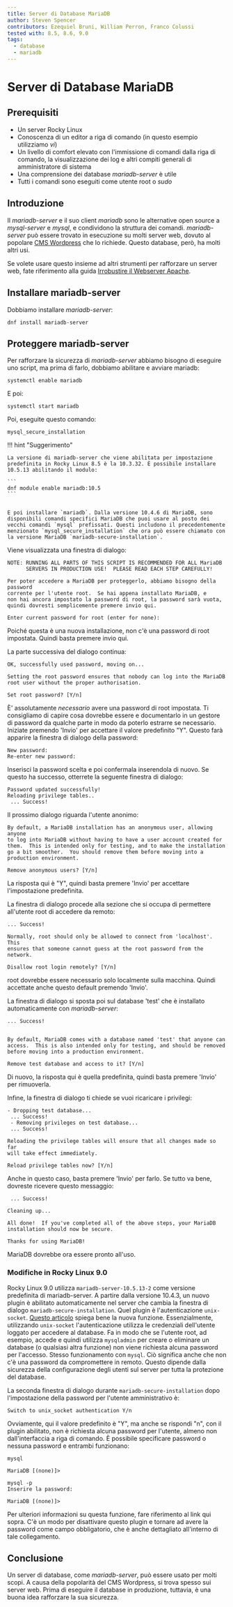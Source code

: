 ```yaml
---
title: Server di Database MariaDB
author: Steven Spencer
contributors: Ezequiel Bruni, William Perron, Franco Colussi
tested with: 8.5, 8.6, 9.0
tags:
  - database
  - mariadb
---
```


# Server di Database MariaDB

## Prerequisiti

* Un server Rocky Linux
* Conoscenza di un editor a riga di comando (in questo esempio utilizziamo _vi_)
* Un livello di comfort elevato con l'immissione di comandi dalla riga di comando, la visualizzazione dei log e altri compiti generali di amministratore di sistema
* Una comprensione dei database _mariadb-server_ è utile
* Tutti i comandi sono eseguiti come utente root o _sudo_

## Introduzione

Il _mariadb-server_ e il suo client _mariadb_ sono le alternative open source a _mysql-server_ e _mysql_, e condividono la struttura dei comandi. _mariadb-server_ può essere trovato in esecuzione su molti server web, dovuto al popolare [CMS Wordpress](https://wordpress.org/) che lo richiede. Questo database, però, ha molti altri usi.

Se volete usare questo insieme ad altri strumenti per rafforzare un server web, fate riferimento alla guida [Irrobustire il Webserver Apache](../web/apache_hardened_webserver/index.md).

## Installare mariadb-server

Dobbiamo installare _mariadb-server_:

`dnf install mariadb-server`

## Proteggere mariadb-server

Per rafforzare la sicurezza di _mariadb-server_ abbiamo bisogno di eseguire uno script, ma prima di farlo, dobbiamo abilitare e avviare mariadb:

`systemctl enable mariadb`

E poi:

`systemctl start mariadb`

Poi, eseguite questo comando:

`mysql_secure_installation`

!!! hint "Suggerimento"

    La versione di mariadb-server che viene abilitata per impostazione predefinita in Rocky Linux 8.5 è la 10.3.32. È possibile installare 10.5.13 abilitando il modulo:

    ```
    dnf module enable mariadb:10.5
    ```


    E poi installare `mariadb`. Dalla versione 10.4.6 di MariaDB, sono disponibili comandi specifici MariaDB che puoi usare al posto dei vecchi comandi `mysql` prefissati. Questi includono il precedentemente menzionato `mysql_secure_installation` che ora può essere chiamato con la versione MariaDB `mariadb-secure-installation`.

Viene visualizzata una finestra di dialogo:

```
NOTE: RUNNING ALL PARTS OF THIS SCRIPT IS RECOMMENDED FOR ALL MariaDB
      SERVERS IN PRODUCTION USE!  PLEASE READ EACH STEP CAREFULLY!

Per poter accedere a MariaDB per proteggerlo, abbiamo bisogno della password
corrente per l'utente root.  Se hai appena installato MariaDB, e
non hai ancora impostato la password di root, la password sarà vuota,
quindi dovresti semplicemente premere invio qui.

Enter current password for root (enter for none):
```

Poiché questa è una nuova installazione, non c'è una password di root impostata. Quindi basta premere invio qui.

La parte successiva del dialogo continua:

```
OK, successfully used password, moving on...

Setting the root password ensures that nobody can log into the MariaDB
root user without the proper authorisation.

Set root password? [Y/n]
```

È' assolutamente _necessario_ avere una password di root impostata. Ti consigliamo di capire cosa dovrebbe essere e documentarlo in un gestore di password da qualche parte in modo da poterlo estrarre se necessario. Iniziate premendo 'Invio' per accettare il valore predefinito "Y". Questo farà apparire la finestra di dialogo della password:

```
New password:
Re-enter new password:
```

Inserisci la password scelta e poi confermala inserendola di nuovo. Se questo ha successo, otterrete la seguente finestra di dialogo:

```
Password updated successfully!
Reloading privilege tables..
 ... Success!
```

Il prossimo dialogo riguarda l'utente anonimo:

```
By default, a MariaDB installation has an anonymous user, allowing anyone
to log into MariaDB without having to have a user account created for
them.  This is intended only for testing, and to make the installation
go a bit smoother.  You should remove them before moving into a
production environment.

Remove anonymous users? [Y/n]
```

La risposta qui è "Y", quindi basta premere 'Invio' per accettare l'impostazione predefinita.

La finestra di dialogo procede alla sezione che si occupa di permettere all'utente root di accedere da remoto:

```
... Success!

Normally, root should only be allowed to connect from 'localhost'.  This
ensures that someone cannot guess at the root password from the network.

Disallow root login remotely? [Y/n]
```

root dovrebbe essere necessario solo localmente sulla macchina. Quindi accettate anche questo default premendo 'Invio'.

La finestra di dialogo si sposta poi sul database 'test' che è installato automaticamente con _mariadb-server_:

```
... Success!


By default, MariaDB comes with a database named 'test' that anyone can
access.  This is also intended only for testing, and should be removed
before moving into a production environment.

Remove test database and access to it? [Y/n]
```

Di nuovo, la risposta qui è quella predefinita, quindi basta premere 'Invio' per rimuoverla.

Infine, la finestra di dialogo ti chiede se vuoi ricaricare i privilegi:

```
- Dropping test database...
 ... Success!
 - Removing privileges on test database...
 ... Success!

Reloading the privilege tables will ensure that all changes made so far
will take effect immediately.

Reload privilege tables now? [Y/n]
```

Anche in questo caso, basta premere 'Invio' per farlo. Se tutto va bene, dovreste ricevere questo messaggio:

```
 ... Success!

Cleaning up...

All done!  If you've completed all of the above steps, your MariaDB
installation should now be secure.

Thanks for using MariaDB!
```

MariaDB dovrebbe ora essere pronto all'uso.

### Modifiche in Rocky Linux 9.0

Rocky Linux 9.0 utilizza `mariadb-server-10.5.13-2` come versione predefinita di mariadb-server. A partire dalla versione 10.4.3, un nuovo plugin è abilitato automaticamente nel server che cambia la finestra di dialogo `mariadb-secure-installation`. Quel plugin è l'autenticazione `unix-socket`. [Questo articolo](https://mariadb.com/kb/en/authentication-plugin-unix-socket/) spiega bene la nuova funzione. Essenzialmente, utilizzando `unix-socket` l'autenticazione utilizza le credenziali dell'utente loggato per accedere al database. Fa in modo che se l'utente root, ad esempio, accede e quindi utilizza `mysqladmin` per creare o eliminare un database (o qualsiasi altra funzione) non viene richiesta alcuna password per l'accesso. Stesso funzionamento con `mysql`. Ciò significa anche che non c'è una password da compromettere in remoto. Questo dipende dalla sicurezza della configurazione degli utenti sul server per tutta la protezione del database.

La seconda finestra di dialogo durante `mariadb-secure-installation` dopo l'impostazione della password per l'utente amministrativo è:

```
Switch to unix_socket authentication Y/n
```

Ovviamente, qui il valore predefinito è "Y", ma anche se rispondi "n", con il plugin abilitato, non è richiesta alcuna password per l'utente, almeno non dall'interfaccia a riga di comando. È possibile specificare password o nessuna password e entrambi funzionano:

```
mysql

MariaDB [(none)]>
```

```
mysql -p
Inserire la password:

MariaDB [(none)]>
```

Per ulteriori informazioni su questa funzione, fare riferimento al link qui sopra. C'è un modo per disattivare questo plugin e tornare ad avere la password come campo obbligatorio, che è anche dettagliato all'interno di tale collegamento.

## Conclusione

Un server di database, come _mariadb-server_, può essere usato per molti scopi. A causa della popolarità del CMS Wordpress, si trova spesso sui server web. Prima di eseguire il database in produzione, tuttavia, è una buona idea rafforzare la sua sicurezza.
